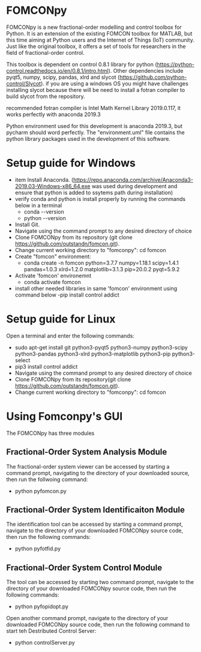 # FOMCONpy
FOMCONpy is a new fractional-order modelling and control toolbox for Python. It is an extension of the existing FOMCON toolbox for MATLAB, but this time aiming at Python users and the Internet of Things (IoT) community. Just like the original toolbox, it offers a set of tools for researchers in the field of fractional-order control.

This toolbox is dependent on control 0.8.1 library for python (https://python-control.readthedocs.io/en/0.8.1/intro.html). Other dependencies include pyqt5, numpy, scipy, pandas, xlrd and slycot (https://github.com/python-control/Slycot).
if you are using a windows OS you might have challenges installing slycot because there will be need to install a fotran compiler to build slycot from the repository.

recommended fotran compiler is Intel Math Kernel Library 2019.0.117, it works perfectly with anaconda 2019.3

Python environment used for this development is anaconda 2019.3, but pycharm should word perfectly. The "environment.uml" file contains the python library packages used in the development of this software. 

# Setup guide for Windows
- item Install Anaconda. (https://repo.anaconda.com/archive/Anaconda3-2019.03-Windows-x86_64.exe was used during development and ensure that python is added to ssytems path during installation)
- verify conda and python is install properly by running the commands below in a terminal
  - conda --version
  - python --version
- Install Git.
- Navigate using the command prompt to any desired directory of choice
- Clone FOMCONpy from its repository (git clone https://github.com/outstandn/fomcon.git).
- Change current working directory to "fomconpy": cd fomcon
- Create "fomcon" environment:
  - conda create -n fomcon python=3.7.7 numpy=1.18.1 scipy=1.4.1 pandas=1.0.3 xlrd=1.2.0 matplotlib=3.1.3 pip=20.0.2 pyqt=5.9.2
- Activate 'fomcon' environemnt
  - conda activate fomcon
- install other needed libraries in same 'fomcon' environment using command below
  -pip install control addict

# Setup guide for Linux
Open a terminal and enter the following commands:
- sudo apt-get install git python3-pyqt5 python3-numpy python3-scipy python3-pandas python3-xlrd python3-matplotlib python3-pip python3-select
- pip3 install control addict
- Navigate using the command prompt to any desired directory of choice
- Clone FOMCONpy from its repository(git clone https://github.com/outstandn/fomcon.git).
- Change current working directory to "fomconpy": cd fomcon

# Using Fomconpy's GUI
The FOMCONpy has three modules

## Fractional-Order System Analysis Module
The fractional-order system viewer can be accessed by starting a command prompt, navigating to the directory of your downloaded source, then run the follwoing command:
- python pyfomcon.py

## Fractional-Order System Identificaiton Module
The identification tool can be accessed by starting a command prompt, navigate to the directory of your downloaded FOMCONpy source code, then run the following commands:
- python pyfotfid.py

## Fractional-Order System Control Module
The tool can be accessed by starting two command prompt, navigate to the directory of your downloaded FOMCONpy source code, then run the following commands:
- python pyfopidopt.py

Open another command prompt, navigate to the directory of your downloaded FOMCONpy source code, then run the following command to start teh Destributed Control Server: 
- python controlServer.py
